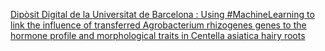 [Dipòsit Digital de la Universitat de Barcelona : Using #MachineLearning to link the influence of transferred Agrobacterium rhizogenes genes to the hormone profile and morphological traits in Centella asiatica hairy roots ](https://qi.tc/qi/7996)